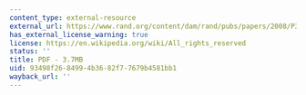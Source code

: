 ```yaml
---
content_type: external-resource
external_url: https://www.rand.org/content/dam/rand/pubs/papers/2008/P3919.pdf
has_external_license_warning: true
license: https://en.wikipedia.org/wiki/All_rights_reserved
status: ''
title: PDF - 3.7MB
uid: 93498f26-8499-4b36-82f7-7679b4581bb1
wayback_url: ''
---
```

